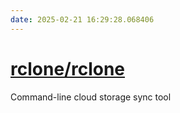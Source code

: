 ```yaml
---
date: 2025-02-21 16:29:28.068406
---
```


# [rclone/rclone](https://github.com/rclone/rclone)

Command-line cloud storage sync tool